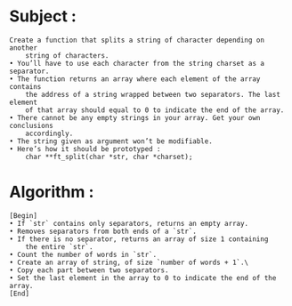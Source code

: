# Subject :
	Create a function that splits a string of character depending on another
		string of characters.
	• You’ll have to use each character from the string charset as a separator.
	• The function returns an array where each element of the array contains
		the address of a string wrapped between two separators. The last element
		of that array should equal to 0 to indicate the end of the array.
	• There cannot be any empty strings in your array. Get your own conclusions
		accordingly.
	• The string given as argument won’t be modifiable.
	• Here’s how it should be prototyped :
		char **ft_split(char *str, char *charset);

# Algorithm :
	[Begin]
	• If `str` contains only separators, returns an empty array.
	• Removes separators from both ends of a `str`.
	• If there is no separator, returns an array of size 1 containing
		the entire `str`.
	• Count the number of words in `str`.
	• Create an array of string, of size `number of words + 1`.\
	• Copy each part between two separators.
	• Set the last element in the array to 0 to indicate the end of the array. 
	[End]
